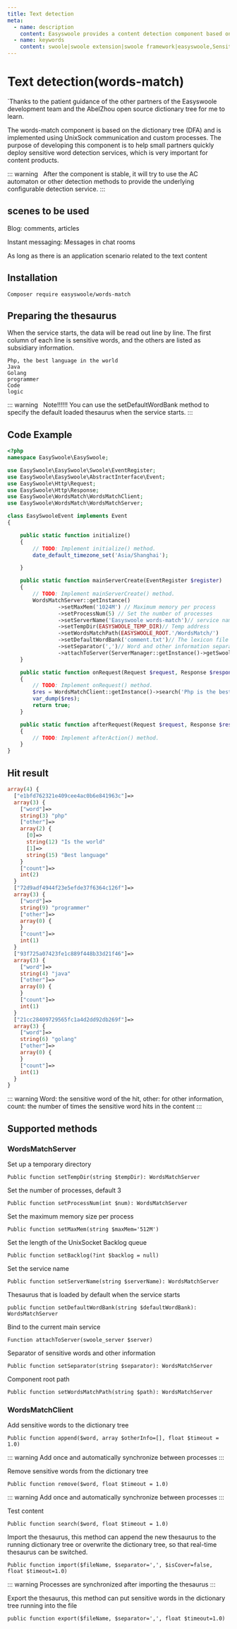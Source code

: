 ```yaml
---
title: Text detection
meta:
  - name: description
    content: Easyswoole provides a content detection component based on dictionary tree algorithm
  - name: keywords
    content: swoole|swoole extension|swoole framework|easyswoole,Sensitive word,Sensitive word detection
---
```


# Text detection(words-match)

`Thanks to the patient guidance of the other partners of the Easyswoole development team and the AbelZhou open source dictionary tree for me to learn.

The words-match component is based on the dictionary tree (DFA) and is implemented using UnixSock communication and custom processes. The purpose of developing this component is to help small partners quickly deploy sensitive word detection services, which is very important for content products.

::: warning
  After the component is stable, it will try to use the AC automaton or other detection methods to provide the underlying configurable detection service.
:::

## scenes to be used

Blog: comments, articles

Instant messaging: Messages in chat rooms

As long as there is an application scenario related to the text content

## Installation

```
Composer require easyswoole/words-match
```

## Preparing the thesaurus

When the service starts, the data will be read out line by line. The first column of each line is sensitive words, and the others are listed as subsidiary information.

```
Php, the best language in the world
Java
Golang
programmer
Code
logic
```
::: warning
  Note!!!!!! You can use the setDefaultWordBank method to specify the default loaded thesaurus when the service starts.
:::

## Code Example

```php
<?php
namespace EasySwoole\EasySwoole;

use EasySwoole\EasySwoole\Swoole\EventRegister;
use EasySwoole\EasySwoole\AbstractInterface\Event;
use EasySwoole\Http\Request;
use EasySwoole\Http\Response;
use EasySwoole\WordsMatch\WordsMatchClient;
use EasySwoole\WordsMatch\WordsMatchServer;

class EasySwooleEvent implements Event
{

    public static function initialize()
    {
        // TODO: Implement initialize() method.
        date_default_timezone_set('Asia/Shanghai');

    }

    public static function mainServerCreate(EventRegister $register)
    {
        // TODO: Implement mainServerCreate() method.
        WordsMatchServer::getInstance()
                ->setMaxMem('1024M') // Maximum memory per process
                ->setProcessNum(5) // Set the number of processes
                ->setServerName('Easyswoole words-match')// service name
                ->setTempDir(EASYSWOOLE_TEMP_DIR)// Temp address
                ->setWordsMatchPath(EASYSWOOLE_ROOT.'/WordsMatch/')
                ->setDefaultWordBank('comment.txt')// The lexicon file path imported by default when the service starts
                ->setSeparator(',')// Word and other information separators
                ->attachToServer(ServerManager::getInstance()->getSwooleServer());
    }

    public static function onRequest(Request $request, Response $response): bool
    {
        // TODO: Implement onRequest() method.
        $res = WordsMatchClient::getInstance()->search('Php is the best language in the world, other types of programmers do not recognize the php sentence, such as java, golang.');
        var_dump($res);
        return true;
    }

    public static function afterRequest(Request $request, Response $response): void
    {
        // TODO: Implement afterAction() method.
    }
}
```

## Hit result

```php
array(4) {
  ["e1bfd762321e409cee4ac0b6e841963c"]=>
  array(3) {
    ["word"]=>
    string(3) "php"
    ["other"]=>
    array(2) {
      [0]=>
      string(12) "Is the world"
      [1]=>
      string(15) "Best language"
    }
    ["count"]=>
    int(2)
  }
  ["72d9adf4944f23e5efde37f6364c126f"]=>
  array(3) {
    ["word"]=>
    string(9) "programmer"
    ["other"]=>
    array(0) {
    }
    ["count"]=>
    int(1)
  }
  ["93f725a07423fe1c889f448b33d21f46"]=>
  array(3) {
    ["word"]=>
    string(4) "java"
    ["other"]=>
    array(0) {
    }
    ["count"]=>
    int(1)
  }
  ["21cc28409729565fc1a4d2dd92db269f"]=>
  array(3) {
    ["word"]=>
    string(6) "golang"
    ["other"]=>
    array(0) {
    }
    ["count"]=>
    int(1)
  }
}
```
::: warning 
Word: the sensitive word of the hit, other: for other information, count: the number of times the sensitive word hits in the content
:::

## Supported methods

### WordsMatchServer

Set up a temporary directory
```
Public function setTempDir(string $tempDir): WordsMatchServer
```

Set the number of processes, default 3
```
Public function setProcessNum(int $num): WordsMatchServer
```

Set the maximum memory size per process
```
Public function setMaxMem(string $maxMem='512M')
```

Set the length of the UnixSocket Backlog queue
```
Public function setBacklog(?int $backlog = null)
```

Set the service name
```
Public function setServerName(string $serverName): WordsMatchServer
```

Thesaurus that is loaded by default when the service starts
```
public function setDefaultWordBank(string $defaultWordBank): WordsMatchServer
```

Bind to the current main service
```
Function attachToServer(swoole_server $server)
```

Separator of sensitive words and other information
```
Public function setSeparator(string $separator): WordsMatchServer
```

Component root path
```
Public function setWordsMatchPath(string $path): WordsMatchServer
```

### WordsMatchClient

Add sensitive words to the dictionary tree
```
Public function append($word, array $otherInfo=[], float $timeout = 1.0)
```
::: warning
Add once and automatically synchronize between processes
:::

Remove sensitive words from the dictionary tree
```
Public function remove($word, float $timeout = 1.0)
```
::: warning
Add once and automatically synchronize between processes
:::

Test content
```
Public function search($word, float $timeout = 1.0)
```

Import the thesaurus, this method can append the new thesaurus to the running dictionary tree or overwrite the dictionary tree, so that real-time thesaurus can be switched.
```
Public function import($fileName, $separator=',', $isCover=false, float $timeout=1.0)
```
::: warning
Processes are synchronized after importing the thesaurus
:::


Export the thesaurus, this method can put sensitive words in the dictionary tree running into the file
```
public function export($fileName, $separator=',', float $timeout=1.0)
```
